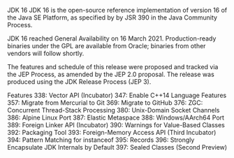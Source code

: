 JDK 16
JDK 16 is the open-source reference implementation of version 16 of the Java SE Platform, as specified by by JSR 390 in the Java Community Process.

JDK 16 reached General Availability on 16 March 2021. Production-ready binaries under the GPL are available from Oracle; binaries from other vendors will follow shortly.

The features and schedule of this release were proposed and tracked via the JEP Process, as amended by the JEP 2.0 proposal. The release was produced using the JDK Release Process (JEP 3).

Features
338:	Vector API (Incubator)
347:	Enable C++14 Language Features
357:	Migrate from Mercurial to Git
369:	Migrate to GitHub
376:	ZGC: Concurrent Thread-Stack Processing
380:	Unix-Domain Socket Channels
386:	Alpine Linux Port
387:	Elastic Metaspace
388:	Windows/AArch64 Port
389:	Foreign Linker API (Incubator)
390:	Warnings for Value-Based Classes
392:	Packaging Tool
393:	Foreign-Memory Access API (Third Incubator)
394:	Pattern Matching for instanceof
395:	Records
396:	Strongly Encapsulate JDK Internals by Default
397:	Sealed Classes (Second Preview)